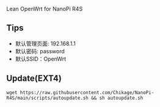 Lean OpenWrt for NanoPi R4S
 
## Tips
* 默认管理页面: 192.168.1.1
* 默认密码: password
* 默认SSID：OpenWrt

## Update(EXT4)
```
wget https://raw.githubusercontent.com/Chikage/NanoPi-R4S/main/scripts/autoupdate.sh && sh autoupdate.sh
```
